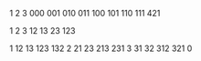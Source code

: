 1 2 3
000
001
010
011
100
101
110
111
421

1
2
3
12
13
23
123


1
12
13
123
132
2
21
23
213
231
3
31
32
312
321
0